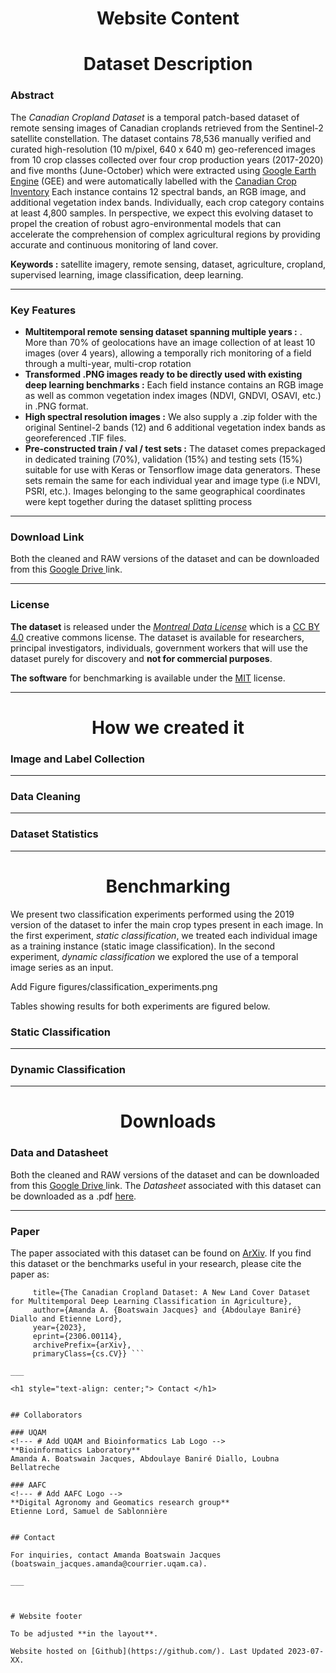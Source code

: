 
<h1 style="text-align: center;"> Website Content </h1>

<h1 style="text-align: center;"> Dataset Description </h1> 

### Abstract 

The *Canadian Cropland Dataset* is a temporal patch-based dataset of remote sensing images of Canadian croplands retrieved from the Sentinel-2 satellite constellation. The dataset contains 78,536 manually verified and curated high-resolution (10 m/pixel, 640 x 640 m) geo-referenced images from 10 crop classes collected over four crop production years (2017-2020) and five months (June-October) which were extracted using [Google Earth Engine](https://earthengine.google.com/  "Google Earth Engine") (GEE) and were automatically labelled with the [Canadian Crop Inventory](https://www.agr.gc.ca/atlas/aci "Canadian Crop Inventory") Each instance contains 12 spectral bands, an RGB image, and additional vegetation index bands. Individually, each crop category contains at least 4,800 samples. In perspective, we expect this evolving dataset to propel the creation of robust agro-environmental models that can accelerate the comprehension of complex agricultural regions by providing accurate and continuous monitoring of land cover.

**Keywords :** satellite imagery, remote sensing, dataset, agriculture, cropland, supervised learning, image classification, deep learning.

___

### Key Features

- **Multitemporal remote sensing dataset spanning multiple years :** . More than 70% of geolocations have an image collection of at least 10 images (over 4 years), allowing a temporally rich monitoring of a field through a multi-year, multi-crop rotation
- **Transformed .PNG images ready to be directly used with existing deep learning benchmarks :** Each field instance contains an RGB image as well as common vegetation index images (NDVI, GNDVI, OSAVI, etc.) in .PNG format.
- **High spectral resolution images :** We also supply a .zip folder with the original Sentinel-2 bands (12) and 6 additional vegetation index bands as georeferenced .TIF files. 
- **Pre-constructed train / val / test sets :** The dataset comes prepackaged in dedicated training (70%), validation (15%) and testing sets (15%) suitable for use with Keras or Tensorflow image data generators. These sets remain the same for each individual year and image type (i.e NDVI, PSRI, etc.). Images belonging to the same geographical coordinates were kept together during the dataset splitting process

___

### Download Link

Both the cleaned and RAW versions of the dataset and can be downloaded from this [Google Drive ](https://drive.google.com/drive/folders/1mNI8B5EMk0Xgvx2Pc9ztnQRaW9pXh8yb?usp=sharing "Link to dataset") link. 

___

### License 

**The dataset** is released under the [*Montreal Data License*](https://github.com/bioinfoUQAM/Canadian-cropland-dataset/blob/main/DATA_LICENSE) which is a [CC BY 4.0](https://creativecommons.org/licenses/by/4.0/) creative commons license. The dataset is available for researchers, principal investigators, individuals, government workers that will use the dataset purely for discovery and **not for commercial purposes**. 

**The software** for benchmarking is available under the [MIT](https://github.com/bioinfoUQAM/Canadian-cropland-dataset/blob/main/CODE_LICENSE) license.

___

<h1 style="text-align: center;"> How we created it </h1>

### Image and Label Collection

___


### Data Cleaning

___


### Dataset Statistics 

___


<h1 style="text-align: center;"> Benchmarking </h1>

We present two classification experiments performed using the 2019 version of the dataset to infer the main crop types present in each image. In the first experiment, *static classification*, we treated each individual image as a training instance (static image classification). In the second experiment, *dynamic classification* we explored the use of a temporal image series as an input. 

Add Figure figures/classification_experiments.png

Tables showing results for both experiments are figured below. 


### Static Classification 

___


### Dynamic Classification 

___

<h1 style="text-align: center;"> Downloads </h1>

### Data and Datasheet 

Both the cleaned and RAW versions of the dataset and can be downloaded from this [Google Drive ](https://drive.google.com/drive/folders/1mNI8B5EMk0Xgvx2Pc9ztnQRaW9pXh8yb?usp=sharing "Link to dataset") link. The *Datasheet* associated with this dataset can be downloaded as a .pdf [here](TBA). 
<!--- # COMMENT: (Eventually these links will be replaced with a link to the OSF.) -->
___


### Paper

The paper associated with this dataset can be found on [ArXiv](https://arxiv.org/abs/2306.00114). If you find this dataset or the benchmarks useful in your research, please cite the paper as: 

 ``` @misc{boatswainjacques2023canadian,
      title={The Canadian Cropland Dataset: A New Land Cover Dataset for Multitemporal Deep Learning Classification in Agriculture}, 
      author={Amanda A. {Boatswain Jacques} and {Abdoulaye Baniré} Diallo and Etienne Lord},
      year={2023},
      eprint={2306.00114},
      archivePrefix={arXiv},
      primaryClass={cs.CV}} ```

___

<h1 style="text-align: center;"> Contact </h1>


## Collaborators

### UQAM 
<!--- # Add UQAM and Bioinformatics Lab Logo -->   
**Bioinformatics Laboratory**   
Amanda A. Boatswain Jacques, Abdoulaye Baniré Diallo, Loubna Bellatreche

### AAFC 
<!--- # Add AAFC Logo -->
**Digital Agronomy and Geomatics research group**   
Etienne Lord, Samuel de Sablonnière 


## Contact

For inquiries, contact Amanda Boatswain Jacques (boatswain_jacques.amanda@courrier.uqam.ca). 
		
___



# Website footer 

To be adjusted **in the layout**.

Website hosted on [Github](https://github.com/). Last Updated 2023-07-XX.

